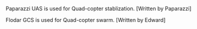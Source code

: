 Paparazzi UAS is used for Quad-copter stablization. [Written by Paparazzi]

Flodar GCS is used for Quad-copter swarm. [Written by Edward]
